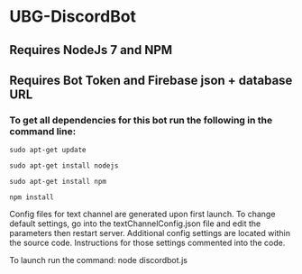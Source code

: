 # UBG-DiscordBot

## Requires NodeJs 7 and NPM
## Requires Bot Token and Firebase json + database URL

### To get all dependencies for this bot run the following in the command line:
    sudo apt-get update

    sudo apt-get install nodejs

    sudo apt-get install npm

    npm install

Config files for text channel are generated upon first launch. To change default settings, go into the
textChannelConfig.json file and edit the parameters then restart server. Additional config settings are located within
the source code. Instructions for those settings commented into the code.

To launch run the command: node discordbot.js

